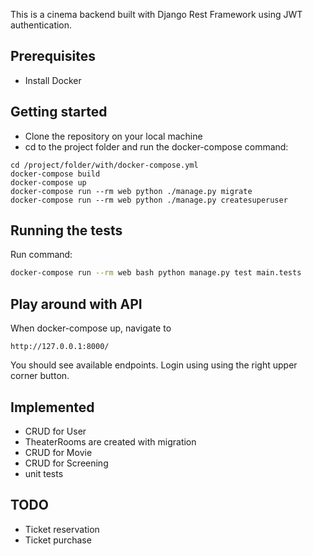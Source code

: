 This is a cinema backend built with Django Rest Framework using JWT authentication.
## Prerequisites

* Install Docker

## Getting started

* Clone the repository on your local machine 
* cd to the project folder and run the docker-compose command:
```
cd /project/folder/with/docker-compose.yml
docker-compose build
docker-compose up
docker-compose run --rm web python ./manage.py migrate
docker-compose run --rm web python ./manage.py createsuperuser
```

## Running the tests
Run command:
```bash
docker-compose run --rm web bash python manage.py test main.tests
```

## Play around with API
When docker-compose up, navigate to 
```
http://127.0.0.1:8000/
```
You should see available endpoints. Login using using the right upper corner button.
## Implemented
* CRUD for User
* TheaterRooms are created with migration 
* CRUD for Movie
* CRUD for Screening
* unit tests

## TODO
* Ticket reservation
* Ticket purchase
